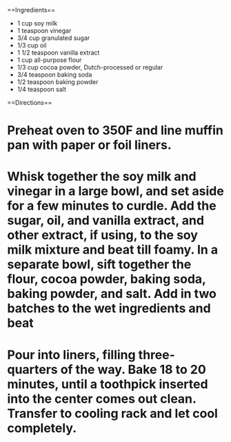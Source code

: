 ==Ingredients==
* 1 cup soy milk
* 1 teaspoon vinegar
* 3/4 cup granulated sugar
* 1/3 cup oil
* 1 1/2 teaspoon vanilla extract
* 1 cup all-purpose flour
* 1/3 cup cocoa powder, Dutch-processed or regular
* 3/4 teaspoon baking soda
* 1/2 teaspoon baking powder
* 1/4 teaspoon salt

==Directions==
# Preheat oven to 350F and line muffin pan with paper or foil liners.
# Whisk together the soy milk and vinegar in a large bowl, and set aside for a few minutes to curdle. Add the sugar, oil, and vanilla extract, and other extract, if using, to the soy milk mixture and beat till foamy. In a separate bowl, sift together the flour, cocoa powder, baking soda, baking powder, and salt. Add in two batches to the wet ingredients and beat 
# Pour into liners, filling three-quarters of the way. Bake 18 to 20 minutes, until a toothpick inserted into the center comes out clean. Transfer to cooling rack and let cool completely.